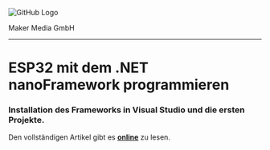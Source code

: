 ![GitHub Logo](http://www.heise.de/make/icons/make_logo.png)

Maker Media GmbH
*** 

# ESP32 mit dem .NET nanoFramework programmieren

### Installation des Frameworks in Visual Studio und die ersten Projekte.


Den vollständigen Artikel gibt es **[online](https://heise.de/-9010102)** zu lesen. 
